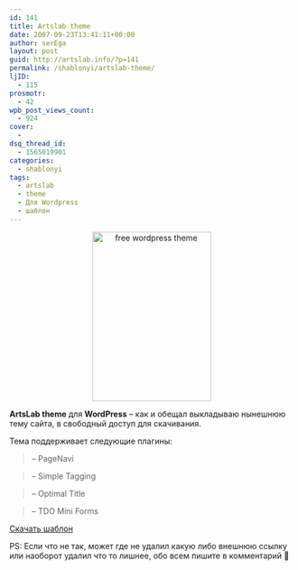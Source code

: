 ```yaml
---
id: 141
title: Artslab theme
date: 2007-09-23T13:41:11+00:00
author: serEga
layout: post
guid: http://artslab.info/?p=141
permalink: /shablonyi/artslab-theme/
ljID:
  - 115
prosmotr:
  - 42
wpb_post_views_count:
  - 924
cover:
  -
dsq_thread_id:
  - 1565019901
categories:
  - shablonyi
tags:
  - artslab
  - theme
  - Для Wordpress
  - шаблон
---
```

<center>
  <a href="{{site.img_cdn}}/artslab.jpg"><img src="{{site.img_cdn}}/artslab-210x300.jpg" alt="free wordpress theme" title="artslab" width="210" height="300" class="alignnone size-medium wp-image-1817" srcset="{{site.img_cdn}}/artslab-210x300.jpg 210w, {{site.img_cdn}}/artslab-719x1024.jpg 719w, {{site.img_cdn}}/artslab.jpg 800w" sizes="(max-width: 210px) 100vw, 210px" /></a>
</center>

**ArtsLab theme** для **WordPress** &#8211; как и обещал выкладываю нынешнюю тему сайта, в свободный доступ для скачивания.

Тема поддерживает следующие плагины:

> &#8211; PageNavi

> &#8211; Simple Tagging

> &#8211; Optimal Title

> &#8211; TDO Mini Forms

<a href="http://www.box.net/shared/108cmdcmpq" title="download" target="_blank">Скачать шаблон</a>

PS: Если что не так, может где не удалил какую либо внешнюю ссылку или наоборот удалил что то лишнее, обо всем пишите в комментарий 🙂